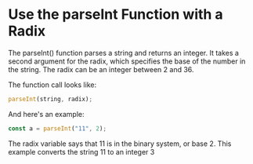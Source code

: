 # Use the parseInt Function with a Radix
The parseInt() function parses a string and returns an integer. It takes a second argument for the radix, which specifies the base of the number in the string. The radix can be an integer between 2 and 36.

The function call looks like:
```javascript
parseInt(string, radix);
```
And here's an example:
```javascript
const a = parseInt("11", 2);
```
The radix variable says that 11 is in the binary system, or base 2. This example converts the string 11 to an integer 3

